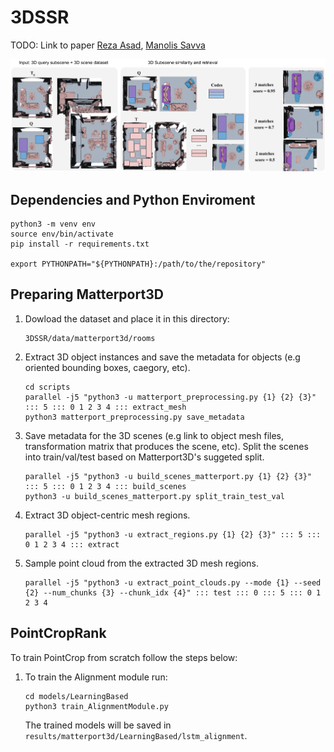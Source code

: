 # 3DSSR
TODO: Link to paper
[Reza Asad][RA], [Manolis Savva][MS]

<img src="https://github.com/reza-asad/3DSSR/blob/master/figures/3DSSROverview.png"/>

## Dependencies and Python Enviroment
```
python3 -m venv env
source env/bin/activate
pip install -r requirements.txt

export PYTHONPATH="${PYTHONPATH}:/path/to/the/repository"
```

## Preparing Matterport3D
1. Dowload the dataset and place it in this directory:
    ```
    3DSSR/data/matterport3d/rooms
    ```
3. Extract 3D object instances and save the metadata for objects (e.g oriented bounding boxes, caegory, etc).
    ```
    cd scripts
    parallel -j5 "python3 -u matterport_preprocessing.py {1} {2} {3}" ::: 5 ::: 0 1 2 3 4 ::: extract_mesh
    python3 matterport_preprocessing.py save_metadata
    ```
3. Save metadata for the 3D scenes (e.g link to object mesh files, transformation matrix that produces the scene, etc). Split the scenes into train/val/test based on Matterport3D's suggeted split.
    ```
    parallel -j5 "python3 -u build_scenes_matterport.py {1} {2} {3}" ::: 5 ::: 0 1 2 3 4 ::: build_scenes
    python3 -u build_scenes_matterport.py split_train_test_val
    ```
4. Extract 3D object-centric mesh regions.
    ```
    parallel -j5 "python3 -u extract_regions.py {1} {2} {3}" ::: 5 ::: 0 1 2 3 4 ::: extract
    ```
5. Sample point cloud from the extracted 3D mesh regions.
    ```
    parallel -j5 "python3 -u extract_point_clouds.py --mode {1} --seed {2} --num_chunks {3} --chunk_idx {4}" ::: test ::: 0 ::: 5 ::: 0 1 2 3 4
    ```

## PointCropRank
To train PointCrop from scratch follow the steps below:

1. To train the Alignment module run:
    ```
    cd models/LearningBased
    python3 train_AlignmentModule.py 
    ```
    The trained models will be saved in ```results/matterport3d/LearningBased/lstm_alignment```.


[RA]: https://reza-asad.github.io/
[MS]: https://msavva.github.io/
